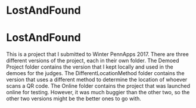 # LostAndFound
# LostAndFound
This is a project that I submitted to Winter PennApps 2017.
There are three different versions of the project, each in their own folder.
The Demoed Project folder contains the version that I kept locally and used in the demoes for the judges.
The DifferentLocationMethod folder contains the version that uses a different method to determine the location of whoever scans a QR code.
The Online folder contains the project that was launched online for testing. However, it was much buggier than the other two, so the other two versions might be the better ones to go with.
